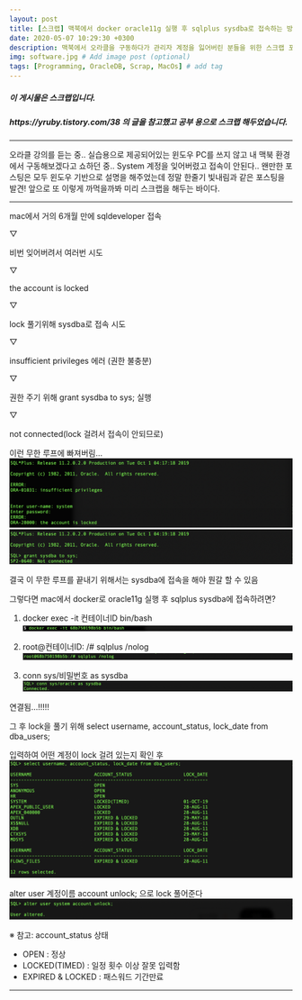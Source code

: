 ```yaml
---
layout: post
title: [스크랩] 맥북에서 docker oracle11g 실행 후 sqlplus sysdba로 접속하는 방법..!
date: 2020-05-07 10:29:30 +0300
description: 맥북에서 오라클을 구동하다가 관리자 계정을 잃어버린 분들을 위한 스크랩 포스팅입니다. # Add post description (optional)
img: software.jpg # Add image post (optional)
tags: [Programming, OracleDB, Scrap, MacOs] # add tag
---
```


<h5>이 게시물은 스크랩입니다.
<h5>https://yruby.tistory.com/38 의 글을 참고했고 공부 용으로 스크랩 해두었습니다.</h5>
<hr>

오라클 강의를 듣는 중..
실습용으로 제공되어있는 윈도우 PC를 쓰지 않고 내 맥북 환경에서 구동해보겠다고 쇼하던 중..
System 계정을 잊어버렸고 접속이 안된다..
왠만한 포스팅은 모두 윈도우 기반으로 설명을 해주었는데 정말 한줄기 빛내림과 같은 포스팅을 발견!
앞으로 또 이렇게 까먹을까봐 미리 스크랩을 해두는 바이다.

<hr>
mac에서 거의 6개월 만에 sqldeveloper 접속

▽

비번 잊어버려서 여러번 시도

▽

the account is locked

▽

lock 풀기위해 sysdba로 접속 시도

▽

insufficient privileges 에러 (권한 불충분)

▽

권한 주기 위해 grant sysdba to sys; 실행

▽

not connected(lock 걸려서 접속이 안되므로)



이런 무한 루프에 빠져버림...
![ex_scs_1](../assets/img/Post_200507/Post_200507_1.png)
![ex_scs_2](../assets/img/Post_200507/Post_200507_2.png)


결국 이 무한 루프를 끝내기 위해서는 sysdba에 접속을 해야 뭔갈 할 수 있음

그렇다면 mac에서 docker로 oracle11g 실행 후 sqlplus sysdba에 접속하려면?

1. docker exec -it 컨테이너ID bin/bash
![ex_scs_3](../assets/img/Post_200507/Post_200507_3.png)

2. root@컨테이너ID: /# sqlplus /nolog
![ex_scs_4](../assets/img/Post_200507/Post_200507_4.png)

 3. conn sys/비밀번호 as sysdba
![ex_scs_5](../assets/img/Post_200507/Post_200507_5.png)

연결됨...!!!!!



그 후 lock을 풀기 위해 select username, account_status, lock_date from dba_users;

입력하여 어떤 계정이 lock 걸려 있는지 확인 후
![ex_scs_6](../assets/img/Post_200507/Post_200507_6.png)

alter user 계정이름 account unlock; 으로 lock 풀어준다
![ex_scs_7](../assets/img/Post_200507/Post_200507_7.png)

※ 참고: account_status 상태

 - OPEN : 정상
 - LOCKED(TIMED) : 일정 횟수 이상 잘못 입력함
 - EXPIRED & LOCKED : 패스워드 기간만료

 <hr>

